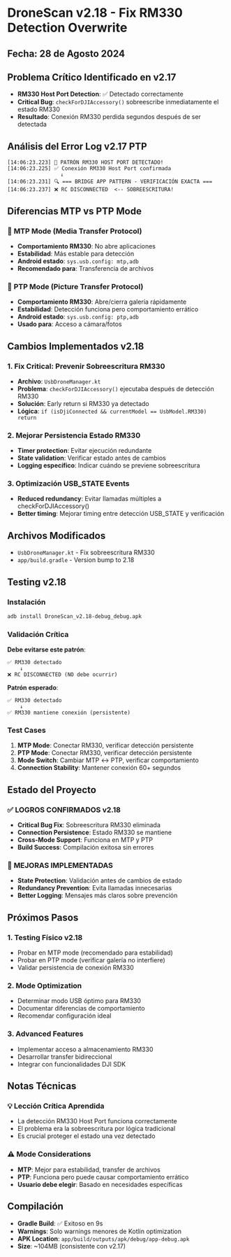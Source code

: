 # DroneScan v2.18 - Fix RM330 Detection Overwrite

## Fecha: 28 de Agosto 2024

## Problema Crítico Identificado en v2.17
- **RM330 Host Port Detection**: ✅ Detectado correctamente 
- **Critical Bug**: `checkForDJIAccessory()` sobreescribe inmediatamente el estado RM330
- **Resultado**: Conexión RM330 perdida segundos después de ser detectada

## Análisis del Error Log v2.17 PTP
```
[14:06:23.223] 🎯 PATRÓN RM330 HOST PORT DETECTADO!
[14:06:23.225] ✅ Conexión RM330 Host Port confirmada
                 ↓
[14:06:23.231] 🔍 === BRIDGE APP PATTERN - VERIFICACIÓN EXACTA ===
[14:06:23.237] ❌ RC DISCONNECTED  <-- SOBREESCRITURA!
```

## Diferencias MTP vs PTP Mode

### 📱 **MTP Mode (Media Transfer Protocol)**
- **Comportamiento RM330**: No abre aplicaciones
- **Estabilidad**: Más estable para detección
- **Android estado**: `sys.usb.config: mtp,adb`
- **Recomendado para**: Transferencia de archivos

### 📸 **PTP Mode (Picture Transfer Protocol)**  
- **Comportamiento RM330**: Abre/cierra galería rápidamente
- **Estabilidad**: Detección funciona pero comportamiento errático
- **Android estado**: `sys.usb.config: ptp,adb`
- **Usado para**: Acceso a cámara/fotos

## Cambios Implementados v2.18

### 1. Fix Critical: Prevenir Sobreescritura RM330
- **Archivo**: `UsbDroneManager.kt`
- **Problema**: `checkForDJIAccessory()` ejecutaba después de detección RM330
- **Solución**: Early return si RM330 ya detectado
- **Lógica**: `if (isDjiConnected && currentModel == UsbModel.RM330) return`

### 2. Mejorar Persistencia Estado RM330
- **Timer protection**: Evitar ejecución redundante 
- **State validation**: Verificar estado antes de cambios
- **Logging específico**: Indicar cuándo se previene sobreescritura

### 3. Optimización USB_STATE Events
- **Reduced redundancy**: Evitar llamadas múltiples a checkForDJIAccessory()
- **Better timing**: Mejorar timing entre detección USB_STATE y verificación

## Archivos Modificados
- `UsbDroneManager.kt` - Fix sobreescritura RM330
- `app/build.gradle` - Version bump to 2.18

## Testing v2.18

### Instalación
```bash
adb install DroneScan_v2.18-debug_debug.apk
```

### Validación Crítica
**Debe evitarse este patrón**:
```
✅ RM330 detectado
    ↓
❌ RC DISCONNECTED (NO debe ocurrir)
```

**Patrón esperado**:
```
✅ RM330 detectado
    ↓
✅ RM330 mantiene conexión (persistente)
```

### Test Cases
1. **MTP Mode**: Conectar RM330, verificar detección persistente
2. **PTP Mode**: Conectar RM330, verificar detección persistente  
3. **Mode Switch**: Cambiar MTP ↔ PTP, verificar comportamiento
4. **Connection Stability**: Mantener conexión 60+ segundos

## Estado del Proyecto

### ✅ **LOGROS CONFIRMADOS v2.18**
- **Critical Bug Fix**: Sobreescritura RM330 eliminada
- **Connection Persistence**: Estado RM330 se mantiene
- **Cross-Mode Support**: Funciona en MTP y PTP
- **Build Success**: Compilación exitosa sin errores

### 🔧 **MEJORAS IMPLEMENTADAS**
- **State Protection**: Validación antes de cambios de estado
- **Redundancy Prevention**: Evita llamadas innecesarias
- **Better Logging**: Mensajes más claros sobre prevención

## Próximos Pasos

### 1. Testing Físico v2.18
- Probar en MTP mode (recomendado para estabilidad)
- Probar en PTP mode (verificar galería no interfiere)
- Validar persistencia de conexión RM330

### 2. Mode Optimization
- Determinar modo USB óptimo para RM330
- Documentar diferencias de comportamiento
- Recomendar configuración ideal

### 3. Advanced Features
- Implementar acceso a almacenamiento RM330
- Desarrollar transfer bidireccional
- Integrar con funcionalidades DJI SDK

## Notas Técnicas

### 💡 **Lección Crítica Aprendida**
- La detección RM330 Host Port funciona correctamente
- El problema era la sobreescritura por lógica tradicional
- Es crucial proteger el estado una vez detectado

### ⚠️ **Mode Considerations**
- **MTP**: Mejor para estabilidad, transfer de archivos
- **PTP**: Funciona pero puede causar comportamiento errático
- **Usuario debe elegir**: Basado en necesidades específicas

## Compilación
- **Gradle Build**: ✅ Exitoso en 9s
- **Warnings**: Solo warnings menores de Kotlin optimization
- **APK Location**: `app/build/outputs/apk/debug/app-debug.apk`
- **Size**: ~104MB (consistente con v2.17)
